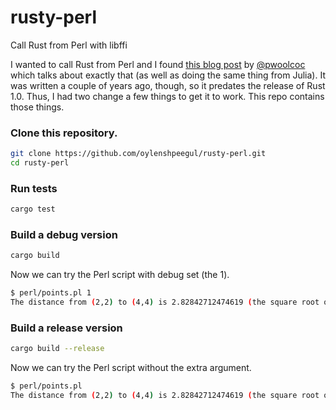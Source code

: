 # rusty-perl
Call Rust from Perl with libffi

I wanted to call Rust from Perl and I found [this blog post](http://paul.woolcock.us/posts/rust-perl-julia-ffi.html) by [@pwoolcoc](https://github.com/pwoolcoc) which talks about exactly that (as well as doing the same thing from Julia). It was written a couple of years ago, though, so it predates the release of Rust 1.0. Thus, I had two change a few things to get it to work. This repo contains those things.

### Clone this repository.

```bash
git clone https://github.com/oylenshpeegul/rusty-perl.git
cd rusty-perl
```

### Run tests

```bash
cargo test
```

### Build a debug version

```bash
cargo build
```

Now we can try the Perl script with debug set (the 1).

```bash
$ perl/points.pl 1
The distance from (2,2) to (4,4) is 2.82842712474619 (the square root of 8).
```

### Build a release version

```bash
cargo build --release
```

Now we can try the Perl script without the extra argument.

```bash
$ perl/points.pl
The distance from (2,2) to (4,4) is 2.82842712474619 (the square root of 8).
```

